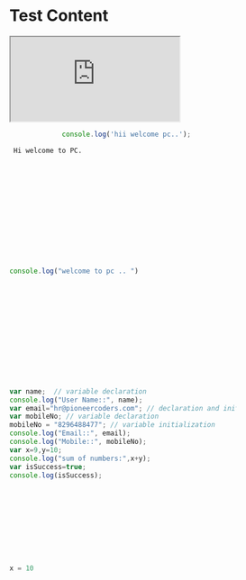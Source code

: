 # Test Content


<iframe src="https://stackblitz.com/edit/angular?embed=1"></iframe>


 ```javascript
              console.log('hii welcome pc..');
  ```

<div id="editor123" style="height: 200px; width: 500px; margin-top:10px">
       
     Hi welcome to PC.  
    
 </div>

<div id="editor345" style="height: 200px; width: 500px; margin-top:10px"> 
 
 ```javascript
 console.log("welcome to pc .. ")
 ```
 
</div>

<div id="editor968" style="height: 300px; width: 80%; margin-top:10px"> 

```javascript
var name;  // variable declaration
console.log("User Name::", name);
var email="hr@pioneercoders.com"; // declaration and initialization
var mobileNo; // variable declaration
mobileNo = "8296488477"; // variable initialization
console.log("Email::", email);
console.log("Mobile::", mobileNo);
var x=9,y=10;
console.log("sum of numbers:",x+y);
var isSuccess=true;
console.log(isSuccess);
```

</div>


<div style="min-height: 300px"
  ace-editor>
  
  ```python
  x = 10
  ```
  
 </div>

